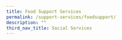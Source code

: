 ```yaml
---
title: Food Support Services
permalink: /support-services/foodsupport/
description: ""
third_nav_title: Social Services
---
```

